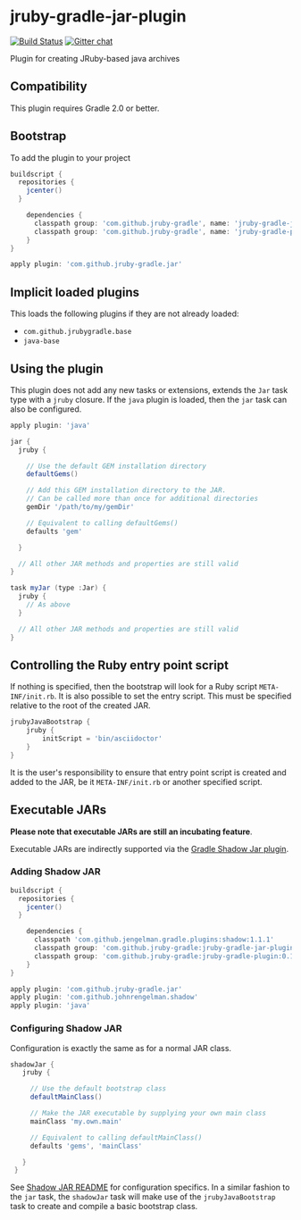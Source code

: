 jruby-gradle-jar-plugin
=======================

[![Build Status](https://buildhive.cloudbees.com/job/jruby-gradle/job/jruby-gradle-jar-plugin/badge/icon)](https://buildhive.cloudbees.com/job/jruby-gradle/job/jruby-gradle-jar-plugin/) [![Gitter chat](https://badges.gitter.im/jruby-gradle/jruby-gradle-plugin.png)](https://gitter.im/jruby-gradle/jruby-gradle-plugin)

Plugin for creating JRuby-based java archives


## Compatibility

This plugin requires Gradle 2.0 or better.

## Bootstrap

To add the plugin to your project
```groovy
buildscript {
  repositories {
    jcenter()
  }

    dependencies {
      classpath group: 'com.github.jruby-gradle', name: 'jruby-gradle-jar-plugin', version: '0.1.1'
      classpath group: 'com.github.jruby-gradle', name: 'jruby-gradle-plugin', version: '0.1.+'
    }
}

apply plugin: 'com.github.jruby-gradle.jar'
```

## Implicit loaded plugins

This loads the following plugins if they are not already loaded:
+ `com.github.jrubygradle.base`
+ `java-base`

## Using the plugin

This plugin does not add any new tasks or extensions, extends the `Jar` task type with a `jruby` closure. If the `java` plugin
is loaded, then the `jar` task can also be configured.

```groovy
apply plugin: 'java'

jar {
  jruby {

    // Use the default GEM installation directory
    defaultGems()

    // Add this GEM installation directory to the JAR.
    // Can be called more than once for additional directories
    gemDir '/path/to/my/gemDir'

    // Equivalent to calling defaultGems()
    defaults 'gem'

  }

  // All other JAR methods and properties are still valid
}

task myJar (type :Jar) {
  jruby {
    // As above
  }

  // All other JAR methods and properties are still valid
}
```

## Controlling the Ruby entry point script

If nothing is specified, then the bootstrap will look for a Ruby script `META-INF/init.rb`.
It is also possible to set the entry script. This must be specified relative to the root of the created JAR.

```groovy
jrubyJavaBootstrap {
    jruby {
        initScript = 'bin/asciidoctor'
    }
}
```

It is the user's responsibility to ensure that entry point script is created and added to the JAR, be it `META-INF/init.rb`
or another specified script.


## Executable JARs

**Please note that executable JARs are still an incubating feature**.

Executable JARs are indirectly supported via the [Gradle Shadow Jar plugin](http://plugins.gradle.org/plugin/com.github.johnrengelman.shadow).


### Adding Shadow JAR
```groovy
buildscript {
  repositories {
    jcenter()
  }

    dependencies {
      classpath 'com.github.jengelman.gradle.plugins:shadow:1.1.1'
      classpath group: 'com.github.jruby-gradle:jruby-gradle-jar-plugin:0.1.1'
      classpath group: 'com.github.jruby-gradle:jruby-gradle-plugin:0.1.+'
    }
}

apply plugin: 'com.github.jruby-gradle.jar'
apply plugin: 'com.github.johnrengelman.shadow'
apply plugin: 'java'
```

### Configuring Shadow JAR

Configuration is exactly the same as for a normal JAR class.

```groovy
shadowJar {
   jruby {

     // Use the default bootstrap class
     defaultMainClass()

     // Make the JAR executable by supplying your own main class
     mainClass 'my.own.main'

     // Equivalent to calling defaultMainClass()
     defaults 'gems', 'mainClass'

   }
 }
```

See [Shadow JAR README](https://github.com/johnrengelman/shadow/blob/master/README.md) for configuration specifics.
In a similar fashion to the `jar` task, the `shadowJar` task will make use of the `jrubyJavaBootstrap` task to
create and compile a basic bootstrap class.

